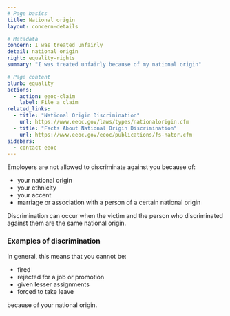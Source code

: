 ```yaml
---
# Page basics
title: National origin
layout: concern-details

# Metadata
concern: I was treated unfairly
detail: national origin
right: equality-rights
summary: "I was treated unfairly because of my national origin"

# Page content
blurb: equality
actions:
  - action: eeoc-claim
    label: File a claim
related_links:
  - title: "National Origin Discrimination"
    url: https://www.eeoc.gov/laws/types/nationalorigin.cfm
  - title: "Facts About National Origin Discrimination"
    url: https://www.eeoc.gov/eeoc/publications/fs-nator.cfm
sidebars:
  - contact-eeoc
---
```


Employers are not allowed to discriminate against you because of:

- your national origin
- your ethnicity
- your accent
- marriage or association with a person of a certain national origin

Discrimination can occur when the victim and the person who discriminated against them are the same national origin.

### Examples of discrimination

In general, this means that you cannot be:

- fired
- rejected for a job or promotion
- given lesser assignments
- forced to take leave

because of your national origin.
